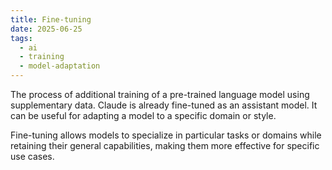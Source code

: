 ```yaml
---
title: Fine-tuning
date: 2025-06-25
tags:
  - ai
  - training
  - model-adaptation
---
```


The process of additional training of a pre-trained language model using supplementary data. Claude is already fine-tuned as an assistant model. It can be useful for adapting a model to a specific domain or style.

Fine-tuning allows models to specialize in particular tasks or domains while retaining their general capabilities, making them more effective for specific use cases.